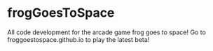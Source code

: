 # frogGoesToSpace
All code development for the arcade game frog goes to space!
Go to froggoestospace.github.io to play the latest beta!
